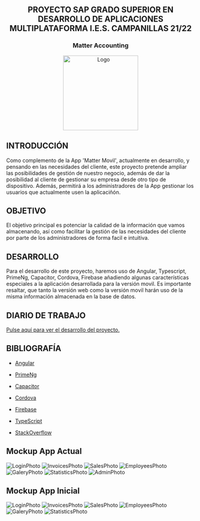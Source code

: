 <h2 align="center">PROYECTO SAP GRADO SUPERIOR EN DESARROLLO DE APLICACIONES MULTIPLATAFORMA I.E.S. CAMPANILLAS 21/22</h2>
<div align="center">
<h3 align="center">Matter Accounting</h3>
  <img src="media/logoCompleto.svg" alt="Logo" width="200" height="200">
</div>

## INTRODUCCIÓN
Como complemento de la App 'Matter Movil', actualmente en desarrollo, y pensando en las necesidades del cliente, este proyecto pretende ampliar las posibilidades de gestión de nuestro negocio, además de dar la posibilidad al cliente de gestionar su empresa desde otro tipo de dispositivo. Además, permitirá a los administradores de la App gestionar los usuarios que actualmente usen la aplicaciñón.   

## OBJETIVO
El objetivo principal es potenciar la calidad de la información que vamos almacenando, así como facilitar la gestión de las necesidades del cliente por parte de los administradores de forma facil e intuitiva.

## DESARROLLO
Para el desarrollo de este proyecto, haremos uso de Angular, Typescript, PrimeNg, Capacitor, Cordova, Firebase añadiendo algunas características especiales a la aplicación desarrollada para la versión movil.
Es importante resaltar, que tanto la versión web como la versión movil harán uso de la misma información almacenada en la base de datos.

## DIARIO DE TRABAJO
<a href="https://github.com/Davidrbv/Matters/blob/master/README.md"><p>Pulse aquí para ver el desarrollo del proyecto.</p></a>
## BIBLIOGRAFÍA
  - <a href="https://angular.io/"><p>Angular</p></a>
  - <a href="https://www.primefaces.org/primeng/"><p>PrimeNg</p></a>
  - <a href="https://capacitorjs.com/"><p>Capacitor</p></a>
  - <a href="https://ionicframework.com/docs/native/iamport-cordova"><p>Cordova</p></a>
  - <a href="https://console.firebase.google.com/u/2/"><p>Firebase</p></a>
  - <a href="https://www.typescriptlang.org/docs/"><p>TypeScript</p></a>
  - <a href="https://es.stackoverflow.com/"><p>StackOverflow</p></a>

## Mockup App Actual

<img src="media/loginnew.png" alt="LoginPhoto">
<img src="media/invoicesnew.png" alt="InvoicesPhoto">
<img src="media/salesnew.png" alt="SalesPhoto">
<img src="media/employeenew.png" alt="EmployeesPhoto">
<img src="media/galerynew.png" alt="GaleryPhoto">
<img src="media/statisticsnew.png" alt="StatisticsPhoto">
<img src="media/adminnew.png" alt="AdminPhoto">

## Mockup App Inicial

<img src="media/login.png" alt="LoginPhoto">
<img src="media/invoices.png" alt="InvoicesPhoto">
<img src="media/sales.png" alt="SalesPhoto">
<img src="media/employee.png" alt="EmployeesPhoto">
<img src="media/galery.png" alt="GaleryPhoto">
<img src="media/statistics.png" alt="StatisticsPhoto">
